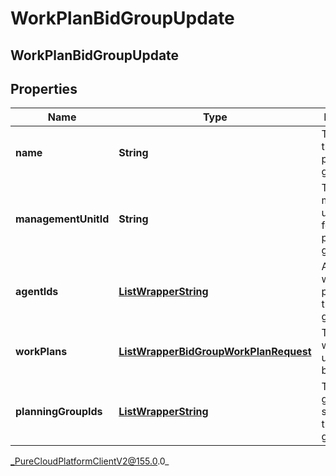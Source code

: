 # WorkPlanBidGroupUpdate

## WorkPlanBidGroupUpdate

## Properties

|Name | Type | Description | Notes|
|------------ | ------------- | ------------- | -------------|
| **name** | **String** | The name of the work plan bid group | [optional] |
| **managementUnitId** | **String** | The management unit ID used for this work plan bid group | [optional] |
| **agentIds** | [**ListWrapperString**](ListWrapperString) | Agent IDs who participate in this bid group | [optional] |
| **workPlans** | [**ListWrapperBidGroupWorkPlanRequest**](ListWrapperBidGroupWorkPlanRequest) | The list of work plans used in this bid group | [optional] |
| **planningGroupIds** | [**ListWrapperString**](ListWrapperString) | The planning group IDs selected in this bid group | [optional] |



_PureCloudPlatformClientV2@155.0.0_
